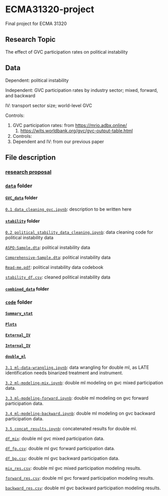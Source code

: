 # ECMA31320-project
Final project for ECMA 31320 

## Research Topic

The effect of GVC participation rates on political instability 

## Data

Dependent: political instability 

Independent: GVC participation rates by industry sector; mixed, forward, and backward

IV: transport sector size; world-level GVC

Controls: 

1. GVC participation rates: from https://mrio.adbx.online/
   1. https://wits.worldbank.org/gvc/gvc-output-table.html
2. Controls: 
3. Dependent and IV: from our previous paper 

## File description

### [research proposal](https://github.com/wanranzhao/ECMA31320-project/blob/main/GVC%20and%20Political%20Stability%20-%20Research%20Proposal.docx)


### [`data`](https://github.com/wanranzhao/ECMA31320-project/tree/main/data) folder

#### [`GVC_data`](https://github.com/wanranzhao/ECMA31320-project/tree/main/data/GVC_data) folder

[`0.1 data_cleaning_gvc.ipynb`](https://github.com/wanranzhao/ECMA31320-project/blob/main/data/GVC_data/0.1%20data_cleaning_gvc.ipynb): description to be written here

#### [`stability`](https://github.com/wanranzhao/ECMA31320-project/tree/main/data/stability) folder

[`0.2 political_stability_data_cleaning.ipynb`](https://github.com/wanranzhao/ECMA31320-project/blob/main/data/stability/0.2%20political_stability_data_cleaning.ipynb): data cleaning code for political instability data

[`ASPO-Sample.dta`](https://github.com/wanranzhao/ECMA31320-project/blob/main/data/stability/ASPO-Sample.dta): political instability data

[`Comprehensive-Sample.dta`](https://github.com/wanranzhao/ECMA31320-project/blob/main/data/stability/Comprehensive-Sample.dta): political instability data

[`Read-me.pdf`](https://github.com/wanranzhao/ECMA31320-project/blob/main/data/stability/Read-me.pdf): political instability data codebook

[`stability_df.csv`](https://github.com/wanranzhao/ECMA31320-project/blob/main/data/stability/stability_df.csv): cleaned political instability data

#### [`combined_data`](https://github.com/wanranzhao/ECMA31320-project/tree/main/data/combined_data) folder




### [`code`](https://github.com/wanranzhao/ECMA31320-project/tree/main/code) folder

#### [`Summary_stat`](https://github.com/wanranzhao/ECMA31320-project/tree/main/code/Summary_stat)


#### [`Plots`](https://github.com/wanranzhao/ECMA31320-project/tree/main/code/Plots)


#### [`External_IV`](https://github.com/wanranzhao/ECMA31320-project/tree/main/code/External_IV)


#### [`Internal_IV`](https://github.com/wanranzhao/ECMA31320-project/tree/main/code/Internal_IV)


#### [`double_ml`](https://github.com/wanranzhao/ECMA31320-project/tree/main/code/double_ml)

[`3.1 ml-data-wrangling.ipynb`](https://github.com/wanranzhao/ECMA31320-project/blob/main/code/double_ml/3.1%20ml-data-wrangling.ipynb): data wrangling for double ml, as LATE identification needs binarized treatment and instrument.

[`3.2 ml-modeling-mix.ipynb`](https://github.com/wanranzhao/ECMA31320-project/blob/main/code/double_ml/3.2%20ml-modeling-mix.ipynb): double ml modeling on gvc mixed participation data. 

[`3.3 ml-modeling-forward.ipynb`](https://github.com/wanranzhao/ECMA31320-project/blob/main/code/double_ml/3.3%20ml-modeling-forward.ipynb): double ml modeling on gvc forward participation data. 

[`3.4 ml-modeling-backward.ipynb`](https://github.com/wanranzhao/ECMA31320-project/blob/main/code/double_ml/3.4%20ml-modeling-backward.ipynb): double ml modeling on gvc backward participation data. 

[`3.5 concat_results.ipynb`](https://github.com/wanranzhao/ECMA31320-project/blob/main/code/double_ml/3.5%20concat_results.ipynb): concatenated results for double ml.

[`df_mix`](https://github.com/wanranzhao/ECMA31320-project/blob/main/code/double_ml/df_mix.csv): double ml gvc mixed participation data.

[`df_fp.csv`](https://github.com/wanranzhao/ECMA31320-project/blob/main/code/double_ml/df_fp.csv): double ml gvc forward participation data.

[`df_bp.csv`](https://github.com/wanranzhao/ECMA31320-project/blob/main/code/double_ml/df_bp.csv): double ml gvc backward participation data.

[`mix_res.csv`](https://github.com/wanranzhao/ECMA31320-project/blob/main/code/double_ml/mix_res.csv): double ml gvc mixed participation modeling results.

[`forward_res.csv`](https://github.com/wanranzhao/ECMA31320-project/blob/main/code/double_ml/forward_res.csv): double ml gvc forward participation modeling results.

[`backward_res.csv`](https://github.com/wanranzhao/ECMA31320-project/blob/main/code/double_ml/backward_res.csv): double ml gvc backward participation modeling results.
